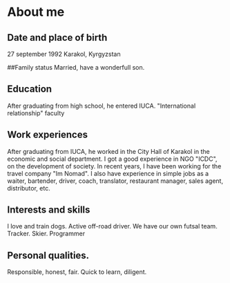 # About me

## Date and place of birth 
27 september 1992 Karakol, Kyrgyzstan

##Family status 
Married, have a wonderfull son.

## Education 
After graduating from high school, he entered IUCA.
  "International relationship" faculty

## Work experiences 
  After graduating from IUCA, he worked in the City Hall of Karakol in the economic and social
  department. 
  I got a good experience in NGO "ICDC", on the  development of society. In recent years, I have been working
  for the travel company "Im Nomad". 
  I also have experience in simple jobs as a waiter, bartender, driver, coach,
  translator, restaurant manager, sales agent, distributor, etc.
  
## Interests and skills
  I love and train dogs. 
  Active off-road driver. 
  We have our own futsal team. 
  Tracker. 
  Skier. 
  Programmer

## Personal qualities. 
Responsible, honest, fair. Quick to learn, diligent.
  

